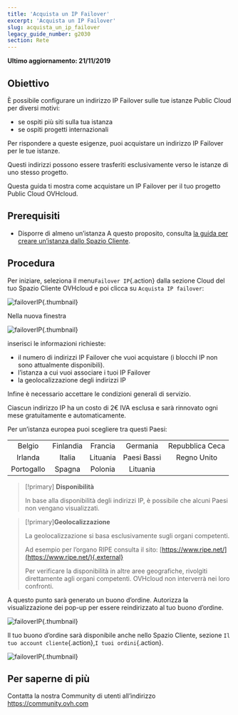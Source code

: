 ```yaml
---
title: 'Acquista un IP Failover'
excerpt: 'Acquista un IP Failover'
slug: acquista_un_ip_failover
legacy_guide_number: g2030
section: Rete
---
```


**Ultimo aggiornamento: 21/11/2019**

## Obiettivo

È possibile configurare un indirizzo IP Failover sulle tue istanze Public Cloud per diversi motivi:

- se ospiti più siti sulla tua istanza
- se ospiti progetti internazionali

Per rispondere a queste esigenze, puoi acquistare un indirizzo IP Failover per le tue istanze.

Questi indirizzi possono essere trasferiti esclusivamente verso le istanze di uno stesso progetto.

Questa guida ti mostra come acquistare un IP Failover per il tuo progetto Public Cloud OVHcloud.


## Prerequisiti
- Disporre di almeno un’istanza A questo proposito, consulta [la guida per creare un’istanza dallo Spazio Cliente](https://docs.ovh.com/it/public-cloud/crea_unistanza_dallo_spazio_cliente_ovh/).

## Procedura

Per iniziare, seleziona il menu`Failover IP`{.action} dalla sezione Cloud del tuo Spazio Cliente OVHcloud e poi clicca su `Acquista IP failover`:

![failoverIP](images/buyfailoverip1.png){.thumbnail}

Nella nuova finestra

![failoverIP](images/buyfailoverip2.png){.thumbnail}

inserisci le informazioni richieste:

* il numero di indirizzi IP Failover che vuoi acquistare (i blocchi IP non sono attualmente disponibili).
* l’istanza a cui vuoi associare i tuoi IP Failover
* la geolocalizzazione degli indirizzi IP 

Infine è necessario accettare le condizioni generali di servizio.

Ciascun indirizzo IP ha un costo di 2€ IVA esclusa e sarà rinnovato ogni mese gratuitamente e automaticamente.

Per un’istanza europea puoi scegliere tra questi Paesi:

|          |          |          |           |                    |
|:--------:|:--------:|:--------:|:---------:|:------------------:|
| Belgio | Finlandia |  Francia  | Germania | Repubblica Ceca |
|  Irlanda |  Italia  | Lituania |  Paesi Bassi |     Regno Unito    |
| Portogallo |  Spagna |  Polonia |  Lituania |                    |


> [!primary] **Disponibilità**
> 
> In base alla disponibilità degli indirizzi IP,
> è possibile che alcuni Paesi non vengano visualizzati.
> 

> [!primary]**Geolocalizzazione**
>
> La geolocalizzazione si basa esclusivamente sugli organi competenti.
> 
> Ad esempio per l’organo RIPE consulta il sito: [https://www.ripe.net/](https://www.ripe.net/){.external}
>
> Per verificare la disponibilità in altre aree geografiche, rivolgiti direttamente agli organi competenti. OVHcloud non interverrà nei loro confronti.

A questo punto sarà generato un buono d’ordine. Autorizza la visualizzazione dei pop-up per essere reindirizzato al tuo buono d’ordine.

![failoverIP](images/buyfailoverip3.png){.thumbnail}

Il tuo buono d’ordine sarà disponibile anche nello Spazio Cliente, sezione `Il tuo account cliente`{.action},`I tuoi ordini`{.action}.

![failoverIP](images/buyfailoverip4.png){.thumbnail}

## Per saperne di più

Contatta la nostra Community di utenti all’indirizzo <https://community.ovh.com>